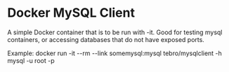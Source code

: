# Docker MySQL Client
A simple Docker container that is to be run with -it. Good for testing mysql containers, or accessing databases that do not have exposed ports.

Example:
        docker run -it --rm --link somemysql:mysql tebro/mysqlclient -h mysql -u root -p
